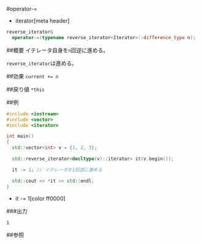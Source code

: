 #operator-=
* iterator[meta header]

```cpp
reverse_iterator&
  operator-=(typename reverse_iterator<Iterator>::difference_type n);
```

##概要
イテレータ自身を`n`回逆に進める。

`reverse_iterator`は進める。


##効果
`current += n`


##戻り値
`*this`


##例
```cpp
#include <iostream>
#include <vector>
#include <iterator>

int main()
{
  std::vector<int> v = {1, 2, 3};

  std::reverse_iterator<decltype(v)::iterator> it(v.begin());

  it -= 1; // イテレータを1回逆に進める

  std::cout << *it << std::endl;
}
```
* it -= 1[color ff0000]

###出力
```
1
```

##参照


